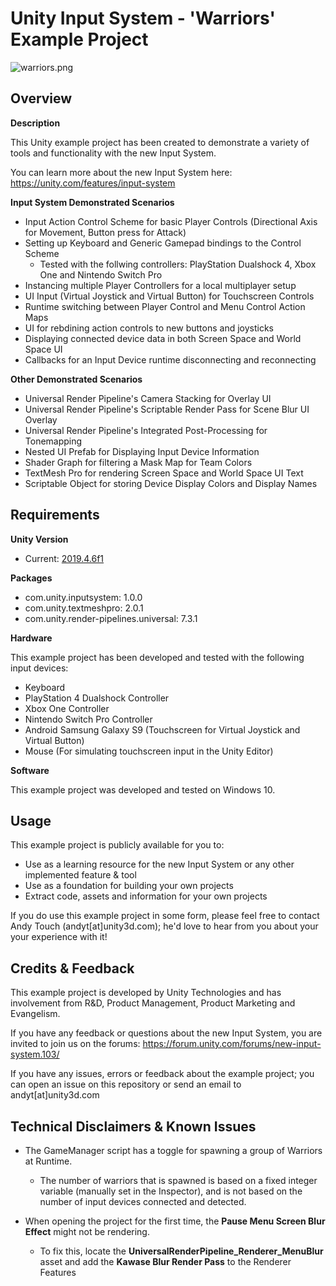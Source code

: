 # Unity Input System - 'Warriors' Example Project

![warriors.png](https://i.imgur.com/m4cuul3.png)


## Overview

**Description**

This Unity example project has been created to demonstrate a variety of tools and functionality with the new Input System.

You can learn more about the new Input System here: https://unity.com/features/input-system


**Input System Demonstrated Scenarios**
- Input Action Control Scheme for basic Player Controls (Directional Axis for Movement, Button press for Attack)
- Setting up Keyboard and Generic Gamepad bindings to the Control Scheme
  - Tested with the follwing controllers: PlayStation Dualshock 4, Xbox One and Nintendo Switch Pro
- Instancing multiple Player Controllers for a local multiplayer setup
- UI Input (Virtual Joystick and Virtual Button) for Touchscreen Controls
- Runtime switching between Player Control and Menu Control Action Maps
- UI for rebdining action controls to new buttons and joysticks
- Displaying connected device data in both Screen Space and World Space UI
- Callbacks for an Input Device runtime disconnecting and reconnecting

**Other Demonstrated Scenarios**
- Universal Render Pipeline's Camera Stacking for Overlay UI
- Universal Render Pipeline's Scriptable Render Pass for Scene Blur UI Overlay
- Universal Render Pipeline's Integrated Post-Processing for Tonemapping
- Nested UI Prefab for Displaying Input Device Information
- Shader Graph for filtering a Mask Map for Team Colors
- TextMesh Pro for rendering Screen Space and World Space UI Text
- Scriptable Object for storing Device Display Colors and Display Names


## Requirements

**Unity Version**
- Current: [2019.4.6f1](https://unity.com/releases/2019-lts)

**Packages**
- com.unity.inputsystem: 1.0.0
- com.unity.textmeshpro: 2.0.1
- com.unity.render-pipelines.universal: 7.3.1

**Hardware**

This example project has been developed and tested with the following input devices:
- Keyboard
- PlayStation 4 Dualshock Controller
- Xbox One Controller
- Nintendo Switch Pro Controller
- Android Samsung Galaxy S9 (Touchscreen for Virtual Joystick and Virtual Button)
- Mouse (For simulating touchscreen input in the Unity Editor)

**Software**

This example project was developed and tested on Windows 10.

## Usage

This example project is publicly available for you to:
- Use as a learning resource for the new Input System or any other implemented feature & tool
- Use as a foundation for building your own projects
- Extract code, assets and information for your own projects

If you do use this example project in some form, please feel free to contact Andy Touch (andyt[at]unity3d.com); he'd love to hear from you about your your experience with it!

## Credits & Feedback

This example project is developed by Unity Technologies and has involvement from R&D, Product Management, Product Marketing and Evangelism.

If you have any feedback or questions about the new Input System, you are invited to join us on the forums: https://forum.unity.com/forums/new-input-system.103/

If you have any issues, errors or feedback about the example project; you can open an issue on this repository or send an email to andyt[at]unity3d.com

## Technical Disclaimers & Known Issues

- The GameManager script has a toggle for spawning a group of Warriors at Runtime.
  - The number of warriors that is spawned is based on a fixed integer variable (manually set in the Inspector), and is not based on the number of input devices connected and detected.

- When opening the project for the first time, the **Pause Menu Screen Blur Effect** might not be rendering.
  - To fix this, locate the **UniversalRenderPipeline_Renderer_MenuBlur** asset and add the **Kawase Blur Render Pass** to the Renderer Features
